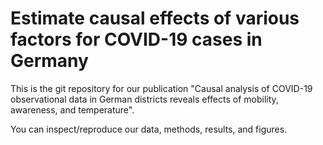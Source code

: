 # Estimate causal effects of various factors for COVID-19 cases in Germany

This is the git repository for our publication "Causal analysis of COVID-19 observational data in German districts reveals effects of mobility, awareness, and temperature".

You can inspect/reproduce our data, methods, results, and figures.
